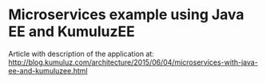# Microservices example using Java EE and KumuluzEE

Article with description of the application at:
http://blog.kumuluz.com/architecture/2015/06/04/microservices-with-java-ee-and-kumuluzee.html
